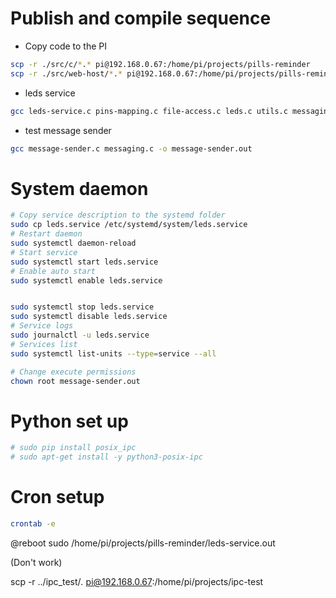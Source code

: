 # Publish and compile sequence

 - Copy code to the PI
 ```bash
scp -r ./src/c/*.* pi@192.168.0.67:/home/pi/projects/pills-reminder
scp -r ./src/web-host/*.* pi@192.168.0.67:/home/pi/projects/pills-reminder
 ```

 - leds service
 ```bash
gcc leds-service.c pins-mapping.c file-access.c leds.c utils.c messaging.c -o leds-service.out -l pigpio -l pthread
 ```
 - test message sender
 ```bash
gcc message-sender.c messaging.c -o message-sender.out
 ```

# System daemon
```bash
# Copy service description to the systemd folder
sudo cp leds.service /etc/systemd/system/leds.service
# Restart daemon
sudo systemctl daemon-reload
# Start service
sudo systemctl start leds.service
# Enable auto start
sudo systemctl enable leds.service


sudo systemctl stop leds.service
sudo systemctl disable leds.service
# Service logs
sudo journalctl -u leds.service
# Services list
sudo systemctl list-units --type=service --all

# Change execute permissions
chown root message-sender.out
```


 # Python set up

```bash
# sudo pip install posix_ipc
# sudo apt-get install -y python3-posix-ipc
```

# Cron setup

```bash
crontab -e
```
@reboot sudo /home/pi/projects/pills-reminder/leds-service.out

(Don't work)

scp -r ../ipc_test/*.* pi@192.168.0.67:/home/pi/projects/ipc-test